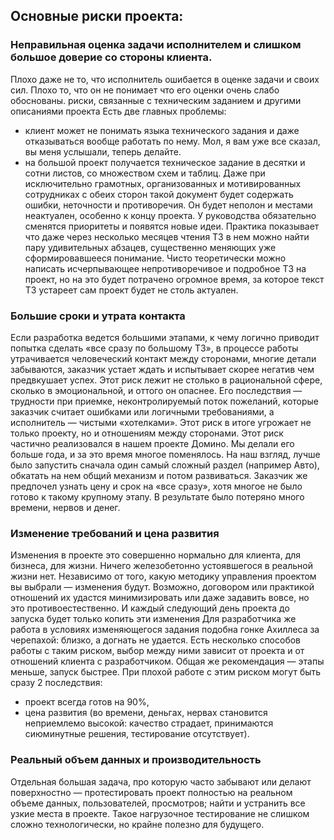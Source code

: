 ## Основные риски проекта:
### Неправильная оценка задачи исполнителем и слишком большое доверие со стороны клиента.
Плохо даже не то, что исполнитель ошибается в оценке задачи и своих сил. Плохо то, что он не понимает что его оценки очень слабо обоснованы.
риски, связанные с техническим заданием и другими описаниями проекта
Есть две главных проблемы:
 - клиент может не понимать языка технического задания и даже отказываться вообще работать по нему. Мол, я вам уже все сказал, вы меня услышали, теперь делайте.
 - на большой проект получается техническое задание в десятки и сотни листов, со множеством схем и таблиц. Даже при исключительно грамотных, организованных и мотивированных сотрудниках с обеих сторон такой документ будет содержать ошибки, неточности и противоречия. Он будет неполон и местами неактуален, особенно к концу проекта. У руководства обязательно сменятся приоритеты и появятся новые идеи.
Практика показывает что даже через несколько месяцев чтения ТЗ в нем можно найти пару удивительных абзацев, существенно меняющих уже сформировавшееся понимание.
Чисто теоретически можно написать исчерпывающее непротиворечивое и подробное ТЗ на проект, но на это будет потрачено огромное время, за которое текст ТЗ устареет сам проект будет не столь актуален.

### Большие сроки и утрата контакта
Если разработка ведется большими этапами, к чему логично приводит попытка сделать «все сразу по большому ТЗ», в процессе работы утрачивается человеческий контакт между сторонами, многие детали забываются, заказчик устает ждать и испытывает скорее негатив чем предвкушает успех. Этот риск лежит не столько в рациональной сфере, сколько в эмоциональной, и оттого он опаснее.
Его последствия — трудности при приемке, неконтролируемый поток пожеланий, которые заказчик считает ошибками или логичными требованиями, а исполнитель — чистыми «хотелками».
Этот риск в итоге угрожает не только проекту, но и отношениям между сторонами.
Этот риск частично реализовался в нашем проекте Домино. Мы делали его больше года, и за это время многое поменялось. На наш взгляд, лучше было запустить сначала один самый сложный раздел (например Авто), обкатать на нем общий механизм и потом развиваться. Заказчик же предпочел узнать цену и срок на «все сразу», хотя многое не было готово к такому крупному этапу. В результате было потеряно много времени, нервов и денег.

### Изменение требований и цена развития
Изменения в проекте это совершенно нормально для клиента, для бизнеса, для жизни. Ничего железобетонно устоявшегося в реальной жизни нет. Независимо от того, какую методику управления проектом вы выбрали — изменения будут. 
Возможно, договором или практикой отношений их удастся минимизировать или даже задавить вовсе, но это противоестественно. И каждый следующий день проекта до запуска будет только копить эти изменения
Для разработчика же работа в условиях изменяющегося задания подобна гонке Ахиллеса за черепахой: близко, а догнать не удается.
Есть несколько способов работы с таким риском, выбор между ними зависит от проекта и от отношений клиента с разработчиком.
Общая же рекомендация — этапы меньше, запуск быстрее.
При плохой работе с этим риском могут быть сразу 2 последствия:
 - проект всегда готов на 90%,
 - цена развития (во времени, деньгах, нервах становится неприемлемо высокой: качество страдает, принимаются сиюминутные решения, тестирование отсутствует).

### Реальный объем данных и производительность
Отдельная большая задача, про которую часто забывают или делают поверхностно — протестировать проект полностью на реальном объеме данных, пользователей, просмотров; найти и устранить все узкие места в проекте.
Такое нагрузочное тестирование не слишком сложно технологически, но крайне полезно для будущего.
